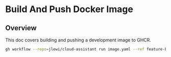 # Build And Push Docker Image

## Overview

This doc covers building and pushing a development image to GHCR.

```sh
gh workflow --repo=jlewi/cloud-assistant run image.yaml --ref feature-branch
```